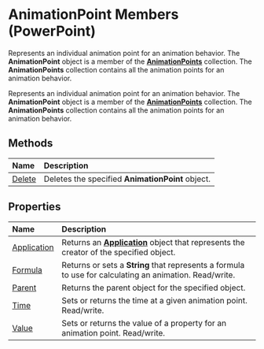 
# AnimationPoint Members (PowerPoint)
Represents an individual animation point for an animation behavior. The  **AnimationPoint** object is a member of the **[AnimationPoints](6ea9ebc4-791c-9781-38c3-8b0973e0d152.md)** collection. The **AnimationPoints** collection contains all the animation points for an animation behavior.

Represents an individual animation point for an animation behavior. The  **AnimationPoint** object is a member of the **[AnimationPoints](6ea9ebc4-791c-9781-38c3-8b0973e0d152.md)** collection. The **AnimationPoints** collection contains all the animation points for an animation behavior.


## Methods



|**Name**|**Description**|
|:-----|:-----|
|[Delete](cee0b7f9-2563-1267-710c-b0e4d1df2732.md)|Deletes the specified  **AnimationPoint** object.|

## Properties



|**Name**|**Description**|
|:-----|:-----|
|[Application](1d8cf394-8c75-6aa1-03b9-cee66e12c287.md)|Returns an  **[Application](978c2b99-4271-b953-4283-73b5f3d96f41.md)** object that represents the creator of the specified object.|
|[Formula](84ec9c9d-aa8b-faeb-8f51-a7fce91d709e.md)|Returns or sets a  **String** that represents a formula to use for calculating an animation. Read/write.|
|[Parent](e789fe23-b350-1a9c-0093-e6a9230f22a7.md)|Returns the parent object for the specified object.|
|[Time](19df62b1-b898-fdba-d5e4-86ac5a68cecf.md)|Sets or returns the time at a given animation point. Read/write.|
|[Value](f16879c0-25cc-46fa-cfd3-7a6a770be371.md)|Sets or returns the value of a property for an animation point. Read/write.|
